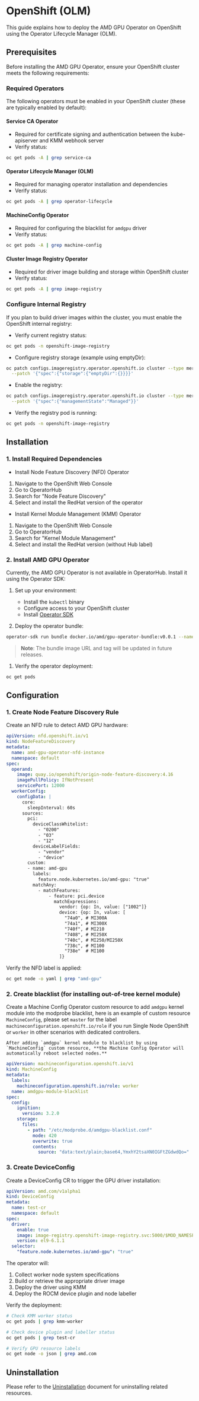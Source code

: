 # OpenShift (OLM)

This guide explains how to deploy the AMD GPU Operator on OpenShift using the Operator Lifecycle Manager (OLM).

## Prerequisites

Before installing the AMD GPU Operator, ensure your OpenShift cluster meets the following requirements:

### Required Operators

The following operators must be enabled in your OpenShift cluster (these are typically enabled by default):

#### Service CA Operator

- Required for certificate signing and authentication between the kube-apiserver and KMM webhook server
- Verify status:

```bash
oc get pods -A | grep service-ca
```

#### Operator Lifecycle Manager (OLM)

- Required for managing operator installation and dependencies
- Verify status:

```bash
oc get pods -A | grep operator-lifecycle
```

#### MachineConfig Operator

- Required for configuring the blacklist for `amdgpu` driver
- Verify status:

```bash
oc get pods -A | grep machine-config
```

#### Cluster Image Registry Operator

- Required for driver image building and storage within OpenShift cluster
- Verify status:

```bash
oc get pods -A | grep image-registry
```

### Configure Internal Registry

If you plan to build driver images within the cluster, you must enable the OpenShift internal registry:

- Verify current registry status:

```bash
oc get pods -n openshift-image-registry
```

- Configure registry storage (example using emptyDir):

```bash
oc patch configs.imageregistry.operator.openshift.io cluster --type merge \
  --patch '{"spec":{"storage":{"emptyDir":{}}}}'
```

- Enable the registry:

```bash
oc patch configs.imageregistry.operator.openshift.io cluster --type merge \
  --patch '{"spec":{"managementState":"Managed"}}'
```

- Verify the registry pod is running:

```bash
oc get pods -n openshift-image-registry
```

## Installation

### 1. Install Required Dependencies

- Install Node Feature Discovery (NFD) Operator

1. Navigate to the OpenShift Web Console
2. Go to OperatorHub
3. Search for "Node Feature Discovery"
4. Select and install the RedHat version of the operator

- Install Kernel Module Management (KMM) Operator

1. Navigate to the OpenShift Web Console
2. Go to OperatorHub
3. Search for "Kernel Module Management"
4. Select and install the RedHat version (without Hub label)

### 2. Install AMD GPU Operator

Currently, the AMD GPU Operator is not available in OperatorHub. Install it using the Operator SDK:

1. Set up your environment:
   - Install the `kubectl` binary
   - Configure access to your OpenShift cluster
   - Install [Operator SDK](https://sdk.operatorframework.io/docs/installation/)

2. Deploy the operator bundle:

```bash
operator-sdk run bundle docker.io/amd/gpu-operator-bundle:v0.0.1 --namespace=default
```

> **Note**: The bundle image URL and tag will be updated in future releases.

1. Verify the operator deployment:

```bash
oc get pods
```

## Configuration

### 1. Create Node Feature Discovery Rule

Create an NFD rule to detect AMD GPU hardware:

```yaml
apiVersion: nfd.openshift.io/v1
kind: NodeFeatureDiscovery
metadata:
  name: amd-gpu-operator-nfd-instance
  namespace: default
spec:
  operand:
    image: quay.io/openshift/origin-node-feature-discovery:4.16
    imagePullPolicy: IfNotPresent
    servicePort: 12000
  workerConfig:
    configData: |
      core:
        sleepInterval: 60s
      sources:
        pci:
          deviceClassWhitelist:
            - "0200"
            - "03"
            - "12"
          deviceLabelFields:
            - "vendor"
            - "device"
        custom:
        - name: amd-gpu
          labels:
            feature.node.kubernetes.io/amd-gpu: "true"
          matchAny:
            - matchFeatures:
                - feature: pci.device
                  matchExpressions:
                    vendor: {op: In, value: ["1002"]}
                    device: {op: In, value: [
                      "74a0", # MI300A
                      "74a1", # MI300X
                      "740f", # MI210
                      "7408", # MI250X
                      "740c", # MI250/MI250X
                      "738c", # MI100
                      "738e"  # MI100
                    ]}
```

Verify the NFD label is applied:

```bash
oc get node -o yaml | grep "amd-gpu"
```

### 2. Create blacklist (for installing out-of-tree kernel module)

Create a Machine Config Operator custom resource to add `amdgpu` kernel module into the modprobe blacklist, here is an example of custom resource `MachineConfig`, please set `master` for the label `machineconfiguration.openshift.io/role` if you run Single Node OpenShift or `worker` in other scenarios with dedicated controllers.

```{warning}
After adding `amdgpu` kernel module to blacklist by using `MachineConfig` custom resource, **the Machine Config Operator will automatically reboot selected nodes.**
```

```yaml
apiVersion: machineconfiguration.openshift.io/v1
kind: MachineConfig
metadata:
  labels:
    machineconfiguration.openshift.io/role: worker
  name: amdgpu-module-blacklist
spec:
  config:
    ignition:
      version: 3.2.0
    storage:
      files:
        - path: "/etc/modprobe.d/amdgpu-blacklist.conf"
          mode: 420
          overwrite: true
          contents:
            source: "data:text/plain;base64,YmxhY2tsaXN0IGFtZGdwdQo="
```

### 3. Create DeviceConfig

Create a DeviceConfig CR to trigger the GPU driver installation:

```yaml
apiVersion: amd.com/v1alpha1
kind: DeviceConfig
metadata:
  name: test-cr
  namespace: default
spec:
  driver:
    enable: true
    image: image-registry.openshift-image-registry.svc:5000/$MOD_NAMESPACE/amdgpu_kmod
    version: el9-6.1.1
  selector:
    "feature.node.kubernetes.io/amd-gpu": "true"
```

The operator will:

1. Collect worker node system specifications
2. Build or retrieve the appropriate driver image
3. Deploy the driver using KMM
4. Deploy the ROCM device plugin and node labeller

Verify the deployment:

```bash
# Check KMM worker status
oc get pods | grep kmm-worker

# Check device plugin and labeller status
oc get pods | grep test-cr

# Verify GPU resource labels
oc get node -o json | grep amd.com
```

## Uninstallation

Please refer to the [Uninstallation](../uninstallation/uninstallation) document for uninstalling related resources.
